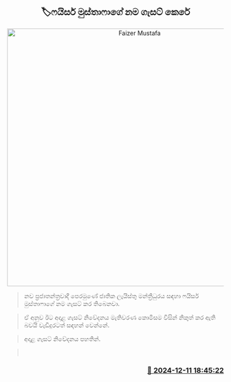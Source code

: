 <p align='center'><b><h2 align='center' title='Faizer Mustafa's name is gazetted'>🏷ෆයිසර් මුස්තාෆාගේ නම ගැසට් කෙරේ</h2></b></p>
<p align='center'><img src='https://helakuru.sgp1.cdn.digitaloceanspaces.com/esana/images/lib/faizer-mustapha-new.jpg' width='600' alt='Faizer Mustafa's name is gazetted'></p>

> නව ප්‍රජාතන්ත්‍රවාදී පෙරමුණේ ජාතික ලැයිස්තු මන්ත්‍රීධුරය සඳහා ෆයිසර් මුස්තාෆාගේ නම ගැසට් කර තිබෙනවා.

> ඒ අනුව ඊට අදාළ ගැසට් නිවේදනය මැතිවරණ කොමිසම විසින් නිකුත් කර ඇති බවයි වැඩිදුරටත් සඳහන් වෙන්නේ.

> අදාළ ගැසට් නිවේදනය පහතින්.

>  



<h3 align='right'><a href='https://www.helakuru.lk/esana/p/105845/'>📅 2024-12-11 18:45:22</a></h3>
